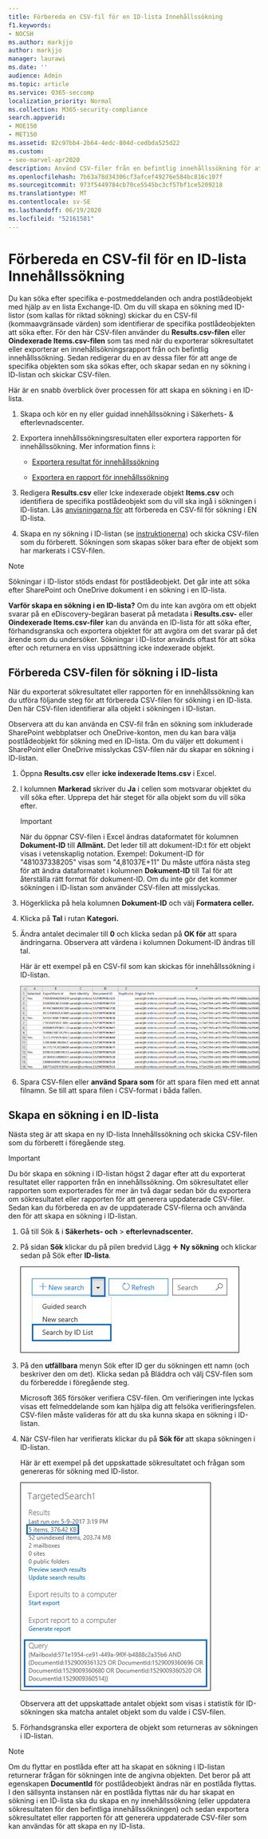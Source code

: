 ```yaml
---
title: Förbereda en CSV-fil för en ID-lista Innehållssökning
f1.keywords:
- NOCSH
ms.author: markjjo
author: markjjo
manager: laurawi
ms.date: ''
audience: Admin
ms.topic: article
ms.service: O365-seccomp
localization_priority: Normal
ms.collection: M365-security-compliance
search.appverid:
- MOE150
- MET150
ms.assetid: 82c97bb4-2b64-4edc-804d-cedbda525d22
ms.custom:
- seo-marvel-apr2020
description: Använd CSV-filer från en befintlig innehållssökning för att skapa en sökning i en ID-lista som returnerar specifika e-postmeddelanden.
ms.openlocfilehash: 7b63a78d34306cf3afcef49276e584bc816c107f
ms.sourcegitcommit: 973f5449784cb70ce5545bc3cf57bf1ce5209218
ms.translationtype: MT
ms.contentlocale: sv-SE
ms.lasthandoff: 06/19/2020
ms.locfileid: "52161581"
---
```

# <a name="prepare-a-csv-file-for-an-id-list-content-search"></a>Förbereda en CSV-fil för en ID-lista Innehållssökning

Du kan söka efter specifika e-postmeddelanden och andra postlådeobjekt med hjälp av en lista Exchange-ID. Om du vill skapa en sökning med ID-listor (som kallas för riktad sökning) skickar du en CSV-fil (kommaavgränsade värden) som identifierar de specifika postlådeobjekten att söka efter. För den här CSV-filen använder du **Results.csv-filen** eller **Oindexerade Items.csv-filen** som tas med när du exporterar sökresultatet eller exporterar en innehållsökningsrapport från och befintlig innehållssökning. Sedan redigerar du en av dessa filer för att ange de specifika objekten som ska sökas efter, och skapar sedan en ny sökning i ID-listan och skickar CSV-filen.

Här är en snabb överblick över processen för att skapa en sökning i en ID-lista.

1. Skapa och kör en ny eller guidad innehållssökning i Säkerhets- & efterlevnadscenter.

2. Exportera innehållssökningsresultaten eller exportera rapporten för innehållssökning. Mer information finns i:

    - [Exportera resultat för innehållssökning](export-search-results.md)

    - [Exportera en rapport för innehållssökning](export-a-content-search-report.md)

3. Redigera **Results.csv** eller Icke indexerade objekt **Items.csv** och identifiera de specifika postlådeobjekt som du vill ska ingå i sökningen i ID-listan. Läs [anvisningarna för](#prepare-the-csv-file-for-an-id-list-search) att förbereda en CSV-fil för sökning i EN ID-lista.

4. Skapa en ny sökning i ID-listan (se [instruktionerna](#create-an-id-list-search)) och skicka CSV-filen som du förberett. Sökningen som skapas söker bara efter de objekt som har markerats i CSV-filen.

> [!NOTE]
> Sökningar i ID-listor stöds endast för postlådeobjekt. Det går inte att söka efter SharePoint och OneDrive dokument i en sökning i en ID-lista.

 **Varför skapa en sökning i en ID-lista?** Om du inte kan avgöra om ett objekt svarar på en eDiscovery-begäran baserat på metadata i **Results.csv-** eller **Oindexerade Items.csv-filer** kan du använda en ID-lista för att söka efter, förhandsgranska och exportera objektet för att avgöra om det svarar på det ärende som du undersöker. Sökningar i ID-listor används oftast för att söka efter och returnera en viss uppsättning icke indexerade objekt.

## <a name="prepare-the-csv-file-for-an-id-list-search"></a>Förbereda CSV-filen för sökning i ID-lista

När du exporterat sökresultatet eller rapporten för en innehållssökning kan du utföra följande steg för att förbereda CSV-filen för sökning i en ID-lista. Den här CSV-filen identifierar alla objekt i sökningen i ID-listan.

Observera att du kan använda en CSV-fil från en sökning som inkluderade SharePoint webbplatser  och OneDrive-konton, men du kan bara välja postlådeobjekt för sökning med en ID-lista. Om du väljer ett dokument i SharePoint eller OneDrive misslyckas CSV-filen när du skapar en sökning i ID-listan.

1. Öppna **Results.csv** eller **icke indexerade Items.csv** i Excel.

2. I kolumnen **Markerad** skriver du **Ja** i cellen som motsvarar objektet du vill söka efter. Upprepa det här steget för alla objekt som du vill söka efter.

    > [!IMPORTANT]
    > När du öppnar CSV-filen i Excel ändras dataformatet för kolumnen **Dokument-ID** till **Allmänt.** Det leder till att dokument-ID:t för ett objekt visas i vetenskaplig notation. Exempel: Dokument-ID för "481037338205" visas som "4,81037E+11" Du måste utföra nästa steg för att  ändra dataformatet i kolumnen **Dokument-ID** till Tal för att återställa rätt format för dokument-ID. Om du inte gör det kommer sökningen i ID-listan som använder CSV-filen att misslyckas.

3. Högerklicka på hela kolumnen **Dokument-ID** och välj **Formatera celler.**

4. Klicka på **Tal** i rutan **Kategori.**

5. Ändra antalet decimaler till **0** och klicka sedan på **OK för** att spara ändringarna. Observera att värdena i kolumnen Dokument-ID ändras till tal.

    Här är ett exempel på en CSV-fil som kan skickas för innehållssökning i ID-listan.

    ![Exempel på en CSV-fil för en sökning med riktat innehåll](../media/8371b8cb-1638-496e-9be1-fe1565757d67.png)

6. Spara CSV-filen eller **använd Spara som** för att spara filen med ett annat filnamn. Se till att spara filen i CSV-format i båda fallen.

## <a name="create-an-id-list-search"></a>Skapa en sökning i en ID-lista

Nästa steg är att skapa en ny ID-lista Innehållssökning och skicka CSV-filen som du förberett i föregående steg.

> [!IMPORTANT]
> Du bör skapa en sökning i ID-listan högst 2 dagar efter att du exporterat resultatet eller rapporten från en innehållssökning. Om sökresultatet eller rapporten som exporterades för mer än två dagar sedan bör du exportera om sökresultatet eller rapporten för att generera uppdaterade CSV-filer. Sedan kan du förbereda en av de uppdaterade CSV-filerna och använda den för att skapa en sökning i ID-listan.

1. Gå till Sök & i **Säkerhets- och** \> **efterlevnadscenter.**

2. På sidan **Sök** klickar du på pilen bredvid Lägg ![ till-ikonen ](../media/8ee52980-254b-440b-99a2-18d068de62d3.gif) **Ny sökning** och klickar sedan på Sök efter **ID-lista**.

    ![Klicka på Sök efter ID-lista i listrutan Ny sökning](../media/e65f9942-09b2-4127-865e-e64029a590df.png)

3. På den **utfällbara** menyn Sök efter ID ger du sökningen  ett namn (och beskriver den om det). Klicka sedan på Bläddra och välj CSV-filen som du förberedde i föregående steg.

    Microsoft 365 försöker verifiera CSV-filen. Om verifieringen inte lyckas visas ett felmeddelande som kan hjälpa dig att felsöka verifieringsfelen. CSV-filen måste valideras för att du ska kunna skapa en sökning i ID-listan.

4. När CSV-filen har verifierats klickar du på **Sök för** att skapa sökningen i ID-listan.

    Här är ett exempel på det uppskattade sökresultatet och frågan som genereras för sökning med ID-listor.

    ![Sökfråga för en riktad innehållssökning i informationsfönstret](../media/dbd9e570-c04b-4056-a8a7-37e9916ec683.png)

    Observera att det uppskattade antalet objekt som visas i statistik för ID-sökningen ska matcha antalet objekt som du valde i CSV-filen.

5. Förhandsgranska eller exportera de objekt som returneras av sökningen i ID-listan.

> [!NOTE]
> Om du flyttar en postlåda efter att ha skapat en sökning i ID-listan returnerar frågan för sökningen inte de angivna objekten. Det beror på att egenskapen **DocumentId** för postlådeobjekt ändras när en postlåda flyttas. I den sällsynta instansen när en postlåda flyttas när du har skapat en sökning i en ID-lista ska du skapa en ny innehållssökning (eller uppdatera sökresultaten för den befintliga innehållssökningen) och sedan exportera sökresultatet eller rapporten för att generera uppdaterade CSV-filer som kan användas för att skapa en ny ID-lista.
